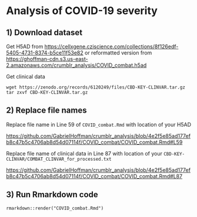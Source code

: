 

# Analysis of COVID-19 severity

## 1) Download dataset 
Get H5AD from https://cellxgene.cziscience.com/collections/8f126edf-5405-4731-8374-b5ce11f53e82 or reformatted version from https://ghoffman-cdn.s3.us-east-2.amazonaws.com/crumblr_analysis/COVID_combat.h5ad

Get clinical data
```
wget https://zenodo.org/records/6120249/files/CBD-KEY-CLINVAR.tar.gz
tar zxvf CBD-KEY-CLINVAR.tar.gz
```


## 2) Replace file names
Replace file name in Line 59 of `COVID_combat.Rmd` with location of your H5AD

https://github.com/GabrielHoffman/crumblr_analysis/blob/4e2f5e85ad177efb8c47b5c4706ab8d54d07114f/COVID_combat/COVID_combat.Rmd#L59

Replace file name of clinical data in Line 87 with location of your `CBD-KEY-CLINVAR/COMBAT_CLINVAR_for_processed.txt`

https://github.com/GabrielHoffman/crumblr_analysis/blob/4e2f5e85ad177efb8c47b5c4706ab8d54d07114f/COVID_combat/COVID_combat.Rmd#L87

## 3) Run Rmarkdown code
`rmarkdown::render("COVID_combat.Rmd")`